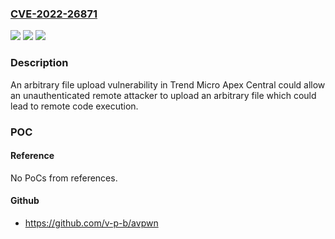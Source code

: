 ### [CVE-2022-26871](https://cve.mitre.org/cgi-bin/cvename.cgi?name=CVE-2022-26871)
![](https://img.shields.io/static/v1?label=Product&message=Trend%20Micro%20Apex%20Central&color=blue)
![](https://img.shields.io/static/v1?label=Version&message=n%2Fa&color=blue)
![](https://img.shields.io/static/v1?label=Vulnerability&message=Arbitrary%20File%20Upload&color=brighgreen)

### Description

An arbitrary file upload vulnerability in Trend Micro Apex Central could allow an unauthenticated remote attacker to upload an arbitrary file which could lead to remote code execution.

### POC

#### Reference
No PoCs from references.

#### Github
- https://github.com/v-p-b/avpwn

